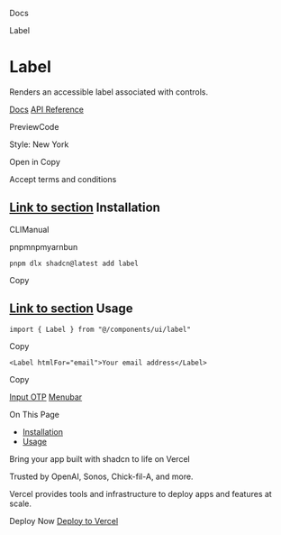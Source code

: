 Docs

Label

# Label

Renders an accessible label associated with controls.

[Docs](https://www.radix-ui.com/docs/primitives/components/label) [API Reference](https://www.radix-ui.com/docs/primitives/components/label#api-reference)

PreviewCode

Style: New York

Open in Copy

Accept terms and conditions

## [Link to section](\#installation) Installation

CLIManual

pnpmnpmyarnbun

```relative font-mono text-sm leading-none
pnpm dlx shadcn@latest add label

```

Copy

## [Link to section](\#usage) Usage

```relative rounded bg-muted px-[0.3rem] py-[0.2rem] font-mono text-sm
import { Label } from "@/components/ui/label"
```

Copy

```relative rounded bg-muted px-[0.3rem] py-[0.2rem] font-mono text-sm
<Label htmlFor="email">Your email address</Label>
```

Copy

[Input OTP](/docs/components/input-otp) [Menubar](/docs/components/menubar)

On This Page

- [Installation](#installation)
- [Usage](#usage)

Bring your app built with shadcn to life on Vercel

Trusted by OpenAI, Sonos, Chick-fil-A, and more.

Vercel provides tools and infrastructure to deploy apps and features at scale.

Deploy Now [Deploy to Vercel](https://vercel.com/new?utm_source=shadcn_site&utm_medium=web&utm_campaign=docs_cta_deploy_now_callout)